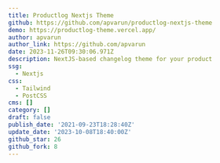 ```yaml
---
title: Productlog Nextjs Theme
github: https://github.com/apvarun/productlog-nextjs-theme
demo: https://productlog-theme.vercel.app/
author: apvarun
author_link: https://github.com/apvarun
date: 2023-11-26T09:30:06.971Z
description: NextJS-based changelog theme for your product
ssg:
  - Nextjs
css:
  - Tailwind
  - PostCSS
cms: []
category: []
draft: false
publish_date: '2021-09-23T18:28:40Z'
update_date: '2023-10-08T18:40:00Z'
github_star: 26
github_fork: 8
---
```

